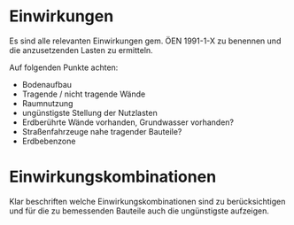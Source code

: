 # Einwirkungen

Es sind alle relevanten Einwirkungen gem. ÖEN 1991-1-X zu benennen und die anzusetzenden Lasten zu ermitteln.

Auf folgenden Punkte achten:
- Bodenaufbau
- Tragende / nicht tragende Wände
- Raumnutzung
- ungünstigste Stellung der Nutzlasten
- Erdberührte Wände vorhanden, Grundwasser vorhanden?
- Straßenfahrzeuge nahe tragender Bauteile?
- Erdbebenzone

# Einwirkungskombinationen
Klar beschriften welche Einwirkungskombinationen sind zu berücksichtigen und für die zu bemessenden Bauteile auch die ungünstigste aufzeigen.





